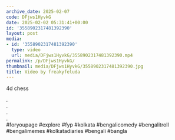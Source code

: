 ```yaml
---
archive_date: 2025-02-07
code: DFjws1HyvkG
date: 2025-02-02 05:31:41+00:00
id: '3558902317481392390'
layout: post
media:
- id: '3558902317481392390'
  type: video
  url: media/DFjws1HyvkG/3558902317481392390.mp4
permalink: /p/DFjws1HyvkG/
thumbnail: media/DFjws1HyvkG/3558902317481392390.jpg
title: Video by freakyfeluda
---
```


4d chess  
  
.  
.  
.  
.  
#foryoupage #explore #fyp #kolkata #bengalicomedy #bengalitroll #bengalimemes #kolkatadiaries #bengali #bangla